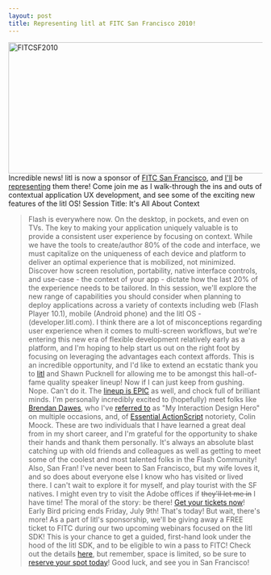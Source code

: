 ```yaml
---
layout: post
title: Representing litl at FITC San Francisco 2010!
---
```


<a href="/images/FITCSF2010.png"><img title="FITCSF2010" src="/images/FITCSF2010.png" width="565" height="260"/> </a>Incredible news! litl is now a sponsor of <a href="http://fitc.ca/sf">FITC San Francisco</a>, and <a href="http://www.fitc.ca/events/speakers/speaker.cfm?event=110&amp;speaker_id=12911">I'll</a> be <a href="http://www.fitc.ca/events/presentations/presentation.cfm?event=110&amp;presentation_id=1307">representing</a> them there! Come join me as I walk-through the ins and outs of contextual application UX development, and see some of the exciting new features of the litl OS! Session Title: It's All About Context
> Flash is everywhere now. On the desktop, in pockets, and even on TVs. The key to making your application uniquely valuable is to provide a consistent user experience by focusing on context. While we have the tools to create/author 80% of the code and interface, we must capitalize on the uniqueness of each device and platform to deliver an optimal experience that is mobilized, not minimized. Discover how screen resolution, portability, native interface controls, and use-case - the context of your app - dictate how the last 20% of the experience needs to be tailored. In this session, we'll explore the new range of capabilities you should consider when planning to deploy applications across a variety of contexts including web (Flash Player 10.1), mobile (Android phone) and the litl OS - (developer.litl.com).
I think there are a lot of misconceptions regarding user experience when it comes to multi-screen workflows, but we're entering this new era of flexible development relatively early as a platform, and I'm hoping to help start us out on the right foot by focusing on leveraging the advantages each context affords.  This is an incredible opportunity, and I'd like to extend an ecstatic thank you to <a href="http://litl.com">litl</a> and Shawn Pucknell for allowing me to be amongst this hall-of-fame quality speaker lineup! Now if I can just keep from gushing. Nope. Can't do it. The <a href="http://www.fitc.ca/events/speakers/?event=110">lineup is EPIC</a> as well, and chock full of brilliant minds. I'm personally incredibly excited to (hopefully) meet folks like <a href="http://twitter.com/brendandawes">Brendan Dawes</a>, who I've <a href="http://insideria.com/2009/10/getting-started-with-multitouc.html">referred to</a> as "My Interaction Design Hero" on multiple occasions, and, of <a href="http://www.moock.org/eas3/">Essential ActionScript</a> notoriety, Colin Moock. These are two individuals that I have learned a great deal from in my short career, and I'm grateful for the opportunity to shake their hands and thank them personally. It's always an absolute blast catching up with old friends and colleagues as well as getting to meet some of the coolest and most talented folks in the Flash Community!  Also, San Fran! I've never been to San Francisco, but my wife loves it, and so does about everyone else I know who has visited or lived there. I can't wait to explore it for myself, and play tourist with the SF natives. I might even try to visit the Adobe offices if <del datetime="2010-07-08T18:23:52+00:00">they'll let me in</del> I have time!  The moral of the story: be there! <a href="http://fitcsanfran2010.eventbrite.com/">Get your tickets now</a>! Early Bird pricing ends Friday, July 9th! That's today! But wait, there's more! As a part of litl's sponsorship, we'll be giving away a FREE ticket to FITC during our two upcoming webinars focused on the litl SDK! This is your chance to get a guided, first-hand look under the hood of the litl SDK, and to be eligible to win a pass to FITC! Check out the details <a href="http://devblog.litl.com/code/join-us-for-litls-developer-webinar/">here</a>, but remember, space is limited, so be sure to <a href="http://devblog.litl.com/code/join-us-for-litls-developer-webinar/">reserve your spot today</a>!   Good luck, and see you in San Francisco!